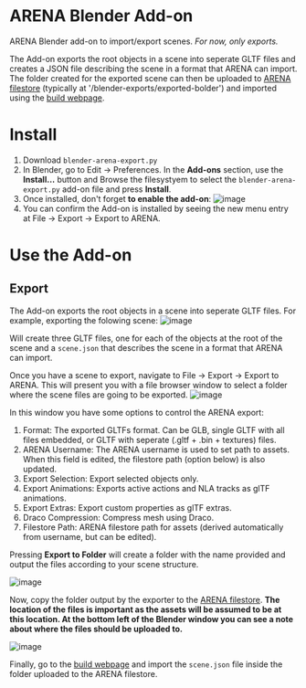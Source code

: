 # ARENA Blender Add-on

ARENA Blender add-on to import/export scenes. *For now, only exports.*

The Add-on exports the root objects in a scene into seperate GLTF files and creates a JSON file describing the scene in a format that ARENA can import. The folder created for the exported scene can then be uploaded to [ARENA filestore](http://arenaxr.org/files) (typically at '<filestore-home>/blender-exports/exported-bolder') and imported using the [build webpage](https://arenaxr.org/build/).
  
# Install

1. Download `blender-arena-export.py`
2. In Blender, go to Edit -> Preferences. In the **Add-ons** section, use the **Install…** button and Browse the filesystyem to select the `blender-arena-export.py` add-on file and press **Install**.
3. Once installed, don't forget **to enable the add-on**:
![image](https://user-images.githubusercontent.com/3504501/138316257-56ac2bfb-73db-4877-a4d3-cdfaf2138bd6.png)
4. You can confirm the Add-on is installed by seeing the new menu entry at File -> Export -> Export to ARENA.


# Use the Add-on

## Export

The Add-on exports the root objects in a scene into seperate GLTF files. For example, exporting the folowing scene:
![image](https://user-images.githubusercontent.com/3504501/138317909-2c7cf0ff-e18f-46be-b892-015a418472b9.png)

Will create three GLTF files, one for each of the objects at the root of the scene and a `scene.json` that describes the scene in a format that ARENA can import.

Once you have a scene to export, navigate to File -> Export -> Export to ARENA. This will present you with a file browser window to select a folder where the scene files are going to be exported.
![image](https://user-images.githubusercontent.com/3504501/138319900-dcb1a377-d987-4777-ae1a-67ed6bd08331.png)
  
In this window you have some options to control the ARENA export:
1. Format: The exported GLTFs format. Can be GLB, single GLTF with all files embedded, or GLTF with seperate (.gltf + .bin + textures) files.
2. ARENA Username: The ARENA username is used to set path to assets. When this field is edited, the filestore path (option below) is also updated.
3. Export Selection: Export selected objects only.
4. Export Animations: Exports active actions and NLA tracks as glTF animations.
5. Export Extras: Export custom properties as glTF extras.
6. Draco Compression: Compress mesh using Draco.
7. Filestore Path: ARENA filestore path for assets (derived automatically from username, but can be edited).

Pressing **Export to Folder** will create a folder with the name provided and output the files according to your scene structure. 
  
![image](https://user-images.githubusercontent.com/3504501/138321649-4c9b835d-5399-48cf-aec7-616b4334b890.png)

Now, copy the folder output by the exporter to the [ARENA filestore](http://arenaxr.org/files). **The location of the files is important as the assets will be assumed to be at this location. At the bottom left of the Blender window you can see a note about where the files should be uploaded to.**
  
![image](https://user-images.githubusercontent.com/3504501/138322032-e3898cfc-7a2d-4be7-b1dd-5536c63f9d97.png)

 Finally, go to the [build webpage](https://arenaxr.org/build/) and import the `scene.json` file inside the folder uploaded to the ARENA filestore.

